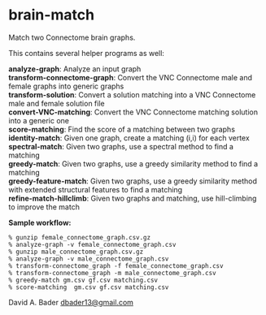 # brain-match
Match two Connectome brain graphs.

This contains several helper programs as well:

**analyze-graph**: Analyze an input graph \
**transform-connectome-graph**: Convert the VNC Connectome male and female graphs into generic graphs \
**transform-solution**: Convert a solution matching into a VNC Connectome male and female solution file \
**convert-VNC-matching**: Convert the VNC Connectome matching solution into a generic one \
**score-matching**: Find the score of a matching between two graphs \
**identity-match**: Given one graph, create a matching (i,i) for each vertex \
**spectral-match**: Given two graphs, use a spectral method to find a matching \
**greedy-match**: Given two graphs, use a greedy similarity method to find a matching \
**greedy-feature-match**: Given two graphs, use a greedy similarity method with extended structural features to find a matching \
**refine-match-hillclimb**: Given two graphs and matching, use hill-climbing to improve the match


**Sample workflow:** 
```
% gunzip female_connectome_graph.csv.gz
% analyze-graph -v female_connectome_graph.csv
% gunzip male_connectome_graph.csv.gz
% analyze-graph -v male_connectome_graph.csv
% transform-connectome_graph -f female_connectome_graph.csv
% transform-connectome_graph -m male_connectome_graph.csv
% greedy-match gm.csv gf.csv matching.csv
% score-matching  gm.csv gf.csv matching.csv
```

David A. Bader
dbader13@gmail.com

